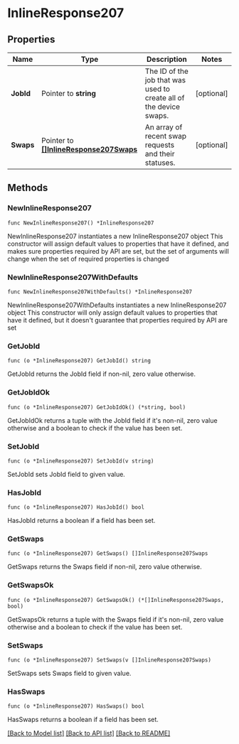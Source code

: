 # InlineResponse207

## Properties

Name | Type | Description | Notes
------------ | ------------- | ------------- | -------------
**JobId** | Pointer to **string** | The ID of the job that was used to create all of the device swaps. | [optional] 
**Swaps** | Pointer to [**[]InlineResponse207Swaps**](InlineResponse207Swaps.md) | An array of recent swap requests and their statuses. | [optional] 

## Methods

### NewInlineResponse207

`func NewInlineResponse207() *InlineResponse207`

NewInlineResponse207 instantiates a new InlineResponse207 object
This constructor will assign default values to properties that have it defined,
and makes sure properties required by API are set, but the set of arguments
will change when the set of required properties is changed

### NewInlineResponse207WithDefaults

`func NewInlineResponse207WithDefaults() *InlineResponse207`

NewInlineResponse207WithDefaults instantiates a new InlineResponse207 object
This constructor will only assign default values to properties that have it defined,
but it doesn't guarantee that properties required by API are set

### GetJobId

`func (o *InlineResponse207) GetJobId() string`

GetJobId returns the JobId field if non-nil, zero value otherwise.

### GetJobIdOk

`func (o *InlineResponse207) GetJobIdOk() (*string, bool)`

GetJobIdOk returns a tuple with the JobId field if it's non-nil, zero value otherwise
and a boolean to check if the value has been set.

### SetJobId

`func (o *InlineResponse207) SetJobId(v string)`

SetJobId sets JobId field to given value.

### HasJobId

`func (o *InlineResponse207) HasJobId() bool`

HasJobId returns a boolean if a field has been set.

### GetSwaps

`func (o *InlineResponse207) GetSwaps() []InlineResponse207Swaps`

GetSwaps returns the Swaps field if non-nil, zero value otherwise.

### GetSwapsOk

`func (o *InlineResponse207) GetSwapsOk() (*[]InlineResponse207Swaps, bool)`

GetSwapsOk returns a tuple with the Swaps field if it's non-nil, zero value otherwise
and a boolean to check if the value has been set.

### SetSwaps

`func (o *InlineResponse207) SetSwaps(v []InlineResponse207Swaps)`

SetSwaps sets Swaps field to given value.

### HasSwaps

`func (o *InlineResponse207) HasSwaps() bool`

HasSwaps returns a boolean if a field has been set.


[[Back to Model list]](../README.md#documentation-for-models) [[Back to API list]](../README.md#documentation-for-api-endpoints) [[Back to README]](../README.md)


